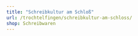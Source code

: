 ```yaml
---
title: "Schreibkultur am Schloß"
url: /trochtelfingen/schreibkultur-am-schloss/
shop: Schreibwaren
---
```

